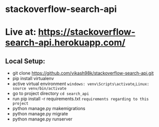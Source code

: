 # stackoverflow-search-api
# Live at: https://stackoverflow-search-api.herokuapp.com/

## Local Setup:
* git clone https://github.com/vikash98k/stackoverflow-search-api.git
* pip install virtualenv
* active virtual environment `windows: venv\Scripts\activate`,`Linux: source venv/bin/activate`
* go to project directory `cd search_api`
* run pip install -r requirements.txt `requirements regarding to this project`
* python manage.py makemigrations
* python manage.py migrate
* python manage.py runserver
